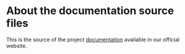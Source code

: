 # About the documentation source files

This is the source of the project [documentation](https://luthier.ingenia.me/ci/en/docs) available in our official website.
